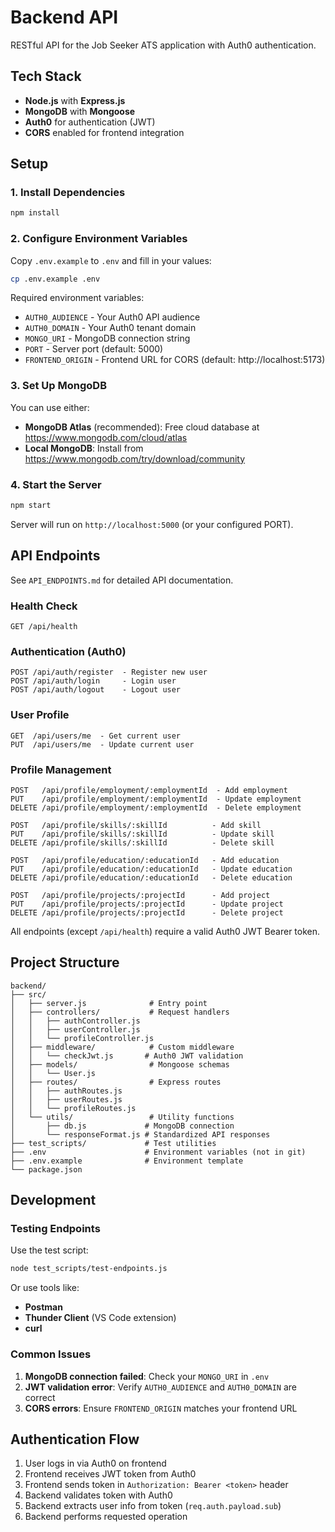 # Backend API

RESTful API for the Job Seeker ATS application with Auth0 authentication.

## Tech Stack

- **Node.js** with **Express.js**
- **MongoDB** with **Mongoose**
- **Auth0** for authentication (JWT)
- **CORS** enabled for frontend integration

## Setup

### 1. Install Dependencies

```bash
npm install
```

### 2. Configure Environment Variables

Copy `.env.example` to `.env` and fill in your values:

```bash
cp .env.example .env
```

Required environment variables:
- `AUTH0_AUDIENCE` - Your Auth0 API audience
- `AUTH0_DOMAIN` - Your Auth0 tenant domain
- `MONGO_URI` - MongoDB connection string
- `PORT` - Server port (default: 5000)
- `FRONTEND_ORIGIN` - Frontend URL for CORS (default: http://localhost:5173)

### 3. Set Up MongoDB

You can use either:
- **MongoDB Atlas** (recommended): Free cloud database at https://www.mongodb.com/cloud/atlas
- **Local MongoDB**: Install from https://www.mongodb.com/try/download/community

### 4. Start the Server

```bash
npm start
```

Server will run on `http://localhost:5000` (or your configured PORT).

## API Endpoints

See `API_ENDPOINTS.md` for detailed API documentation.

### Health Check
```
GET /api/health
```

### Authentication (Auth0)
```
POST /api/auth/register  - Register new user
POST /api/auth/login     - Login user
POST /api/auth/logout    - Logout user
```

### User Profile
```
GET  /api/users/me  - Get current user
PUT  /api/users/me  - Update current user
```

### Profile Management
```
POST   /api/profile/employment/:employmentId  - Add employment
PUT    /api/profile/employment/:employmentId  - Update employment
DELETE /api/profile/employment/:employmentId  - Delete employment

POST   /api/profile/skills/:skillId          - Add skill
PUT    /api/profile/skills/:skillId          - Update skill
DELETE /api/profile/skills/:skillId          - Delete skill

POST   /api/profile/education/:educationId   - Add education
PUT    /api/profile/education/:educationId   - Update education
DELETE /api/profile/education/:educationId   - Delete education

POST   /api/profile/projects/:projectId      - Add project
PUT    /api/profile/projects/:projectId      - Update project
DELETE /api/profile/projects/:projectId      - Delete project
```

All endpoints (except `/api/health`) require a valid Auth0 JWT Bearer token.

## Project Structure

```
backend/
├── src/
│   ├── server.js              # Entry point
│   ├── controllers/           # Request handlers
│   │   ├── authController.js
│   │   ├── userController.js
│   │   └── profileController.js
│   ├── middleware/            # Custom middleware
│   │   └── checkJwt.js       # Auth0 JWT validation
│   ├── models/                # Mongoose schemas
│   │   └── User.js
│   ├── routes/                # Express routes
│   │   ├── authRoutes.js
│   │   ├── userRoutes.js
│   │   └── profileRoutes.js
│   └── utils/                 # Utility functions
│       ├── db.js             # MongoDB connection
│       └── responseFormat.js # Standardized API responses
├── test_scripts/             # Test utilities
├── .env                      # Environment variables (not in git)
├── .env.example              # Environment template
└── package.json
```

## Development

### Testing Endpoints

Use the test script:
```bash
node test_scripts/test-endpoints.js
```

Or use tools like:
- **Postman**
- **Thunder Client** (VS Code extension)
- **curl**

### Common Issues

1. **MongoDB connection failed**: Check your `MONGO_URI` in `.env`
2. **JWT validation error**: Verify `AUTH0_AUDIENCE` and `AUTH0_DOMAIN` are correct
3. **CORS errors**: Ensure `FRONTEND_ORIGIN` matches your frontend URL

## Authentication Flow

1. User logs in via Auth0 on frontend
2. Frontend receives JWT token from Auth0
3. Frontend sends token in `Authorization: Bearer <token>` header
4. Backend validates token with Auth0
5. Backend extracts user info from token (`req.auth.payload.sub`)
6. Backend performs requested operation
